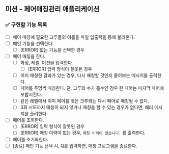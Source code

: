 ## 미션 - 페어매칭관리 애플리케이션

### ✅ 구현할 기능 목록

- [ ] 페어 매칭에 필요한 크루들의 이름을 파일 입출력을 통해 불러온다.
- [ ] 메인 기능을 선택한다.
    - [ ] [ERROR] 없는 기능을 선택한 경우
- [ ] 페어 매칭을 한다.
    - [ ] 과정, 레벨, 미션을 입력한다.
        - [ ] [ERROR] 입력 형식이 잘못된 경우
    - [ ] 이미 매칭한 결과가 있는 경우, 다시 매칭할 것인지 물어보는 메시지를 출력한다.
    - [ ] 페어를 두명씩 매칭한다. 단, 크루의 수가 홀수인 경우 한 페어는 마지막 페어에 포함시킨다.
    - [ ] 같은 레벨에서 이미 페어를 맺은 크루와는 다시 페어로 매칭될 수 없다.
    - [ ] 3회 시도까지 매칭이 되지 않거나 매칭을 할 수 있는 경우가 없다면, 에러 메시지를 출려한다.
- [ ] 페어를 조회한다.
    - [ ] [ERROR] 입력 형식이 잘못된 경우
    - [ ] [ERROR] 매칭 이력이 없는 경우, `매칭 이력이 없습니다.` 를 출력한다.
- [ ] 페어를 초기화한다.
- [ ] [종료] 메인 기능 선택 시, Q를 입력하면, 매칭 프로그램을 종료한다.